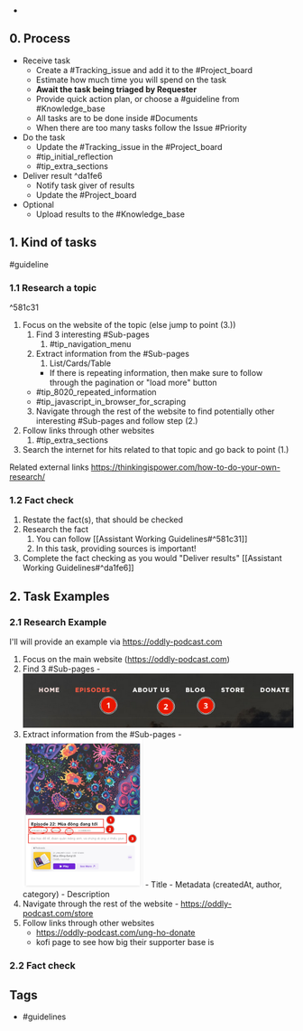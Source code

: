 - 
## 0. Process
- Receive task
	- Create a #Tracking_issue and add it to the  #Project_board
	- Estimate how much time you will spend on the task
	- **Await the task being triaged by Requester**
	- Provide quick action plan, or choose a #guideline from #Knowledge_base
	- All tasks are to be done inside #Documents
	- When there are too many tasks follow the Issue #Priority
- Do the task
	- Update the #Tracking_issue in the #Project_board 
	- #tip_initial_reflection
	- #tip_extra_sections
- Deliver result ^da1fe6
	- Notify task giver of results
	- Update the #Project_board 
- Optional
	- Upload results to the #Knowledge_base


## 1. Kind of tasks
#guideline 
### 1.1 Research a topic
^581c31

1. Focus on the website of the topic (else jump to point (3.))
   1. Find 3 interesting #Sub-pages
      1. #tip_navigation_menu
   2. Extract information from the #Sub-pages
      1. List/Cards/Table
       - If there is repeating information, then make sure to follow through the pagination or "load more" button
     - #tip_8020_repeated_information
     - #tip_javascript_in_browser_for_scraping
   3. Navigate through the rest of the website to find potentially other interesting #Sub-pages and follow step (2.)
2. Follow links through other websites
   1. #tip_extra_sections
3. Search the internet for hits related to that topic and go back to point (1.)

Related external links
https://thinkingispower.com/how-to-do-your-own-research/

### 1.2 Fact check
1. Restate the fact(s), that should be checked
2. Research the fact
	1. You can follow [[Assistant Working Guidelines#^581c31]]
	2. In this task, providing sources is important!
3. Complete the fact checking as you would "Deliver results" [[Assistant Working Guidelines#^da1fe6]]
## 2. Task Examples
### 2.1 Research Example
I'll will provide an example via https://oddly-podcast.com

1. Focus on the main website (https://oddly-podcast.com)
  1. Find 3 #Sub-pages
    - ![image.png](../assets/image_1709025409351_0.png)
  2. Extract information from the #Sub-pages 
    - ![image.png](../assets/image_1709025896752_0.png)
    - Title
    - Metadata (createdAt, author, category)
    - Description
  3. Navigate through the rest of the website
    - https://oddly-podcast.com/store
2. Follow links through other websites
   - https://oddly-podcast.com/ung-ho-donate
   - kofi page to see how big their supporter base is

### 2.2 Fact check



## Tags
- #guidelines
